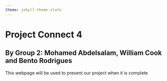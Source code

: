 ```yaml
---
theme: jekyll-theme-slate
---
```

<!DOCTYPE html>
<html>
<body>

<h1>Project Connect 4</h1>
<h2>By Group 2: Mohamed Abdelsalam, William Cook and Bento Rodrigues</h2>
<p>This webpage will be used to present our project when it is complete</p>

</body>
</html>
